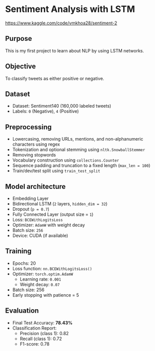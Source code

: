 # Sentiment Analysis with LSTM 

https://www.kaggle.com/code/vmkhoa28/sentiment-2

## Purpose

This is my first project to learn about NLP by using LSTM networks.


## Objective

To classify tweets as either positive or negative.

## Dataset

- Dataset: Sentiment140 (160,000 labeled tweets)
- Labels: `0` (Negative), `4` (Positive)
  
## Preprocessing

- Lowercasing, removing URLs, mentions, and non-alphanumeric characters using regex
- Tokenization and optional stemming using `nltk.SnowballStemmer`
- Removing stopwords
- Vocabulary construction using `collections.Counter`
- Sequence padding and truncation to a fixed length (`max_len = 100`)
- Train/dev/test split using `train_test_split`

## Model architecture

- Embedding Layer
- Bidirectional LSTM (`2` layers, `hidden_dim = 32`)
- Dropout (`p = 0.7`)
- Fully Connected Layer (output size = `1`)
- Loss: `BCEWithLogitsLoss`
- Optimizer: `AdamW` with weight decay
- Batch size: `256`
- Device: CUDA (if available)

## Training

- Epochs: 20  
- Loss function: `nn.BCEWithLogitsLoss()`  
- Optimizer: `torch.optim.AdamW`  
  - Learning rate: `0.001`  
  - Weight decay: `0.07`  
- Batch size: 256  
- Early stopping with patience = 5  

## Evaluation

- Final Test Accuracy: **78.43%**
- Classification Report:
  - Precision (class 1): 0.82
  - Recall (class 1): 0.72
  - F1-score: 0.78


